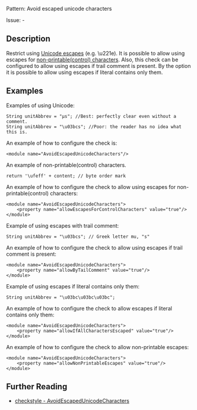 Pattern: Avoid escaped unicode characters

Issue: -

## Description

Restrict using [Unicode escapes](http://docs.oracle.com/javase/specs/jls/se7/html/jls-3.html#jls-3.3) (e.g. \u221e). It is possible to allow using escapes for [non-printable(control) characters](https://en.wiktionary.org/wiki/Appendix:Control_characters). Also, this check can be configured to allow using escapes if trail comment is present. By the option it is possible to allow using escapes if literal contains only them. 

## Examples

Examples of using Unicode: 
    
    
    String unitAbbrev = "μs"; //Best: perfectly clear even without a comment.
    String unitAbbrev = "\u03bcs"; //Poor: the reader has no idea what this is.
            

An example of how to configure the check is: 
    
    
    <module name="AvoidEscapedUnicodeCharacters"/>
            

An example of non-printable(control) characters. 
    
    
    return '\ufeff' + content; // byte order mark
            

An example of how to configure the check to allow using escapes for non-printable(control) characters: 
    
    
    <module name="AvoidEscapedUnicodeCharacters">
        <property name="allowEscapesForControlCharacters" value="true"/>
    </module>
            

Example of using escapes with trail comment: 
    
    
    String unitAbbrev = "\u03bcs"; // Greek letter mu, "s"
            

An example of how to configure the check to allow using escapes if trail comment is present: 
    
    
    <module name="AvoidEscapedUnicodeCharacters">
        <property name="allowByTailComment" value="true"/>
    </module>
            

Example of using escapes if literal contains only them: 
    
    
    String unitAbbrev = "\u03bc\u03bc\u03bc";
            

An example of how to configure the check to allow escapes if literal contains only them: 
    
    
    <module name="AvoidEscapedUnicodeCharacters">
        <property name="allowIfAllCharactersEscaped" value="true"/>
    </module>
            

An example of how to configure the check to allow non-printable escapes: 
    
    
    <module name="AvoidEscapedUnicodeCharacters">
        <property name="allowNonPrintableEscapes" value="true"/>
    </module>

## Further Reading

* [checkstyle - AvoidEscapedUnicodeCharacters](http://checkstyle.sourceforge.net/config_misc.html#AvoidEscapedUnicodeCharacters)